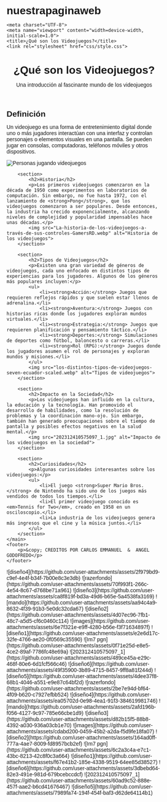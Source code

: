 # nuestrapaginaweb 
<html lang="es">
<head>
    <style>
    /* Estilo general */
* {
    margin: 0;
    padding: 0;
    box-sizing: border-box;
    font-family: Arial, sans-serif;
}

body {
    background-color: #1b1b2f;
    color: #e5e5e5;
    line-height: 1.6;
    display: flex;
    flex-direction: column;
    align-items: center;
    padding: 0 20px;
}

header {
    text-align: center;
    padding: 2rem 0;
    color: #f5a623;
}

header h1 {
    font-size: 2.5rem;
    margin-bottom: 0.5rem;
}

header p {
    font-size: 1.2rem;
    color: #e5e5e5;
}

main {
    max-width: 800px;
    width: 100%;
    padding: 20px;
}

section {
    margin-bottom: 2rem;
    padding: 1.5rem;
    background-color: #162447;
    border-radius: 8px;
    box-shadow: 0 4px 8px rgba(0, 0, 0, 0.3);
}

section h2 {
    color: #f5a623;
    font-size: 1.8rem;
    margin-bottom: 0.5rem;
}

section p, section ul {
    font-size: 1rem;
    color: #e5e5e5;
}

ul {
    list-style-type: square;
    padding-left: 20px;
}

li {
    margin-bottom: 0.5rem;
}

img {
    width: 100%;
    height: auto;
    border-radius: 8px;
    margin-top: 1rem;
}

/* Footer */
footer {
    text-align: center;
    padding: 1rem;
    margin-top: 1rem;
    background-color: #0f0e17;
    color: #f5a623;
    width: 100%;
    max-width: 800px;
    border-radius: 0 0 8px 8px;
}

footer p {
    font-size: 0.9rem;
}

/* Respuesta para pantallas pequeñas */
@media (max-width: 600px) {
    header h1 {
        font-size: 2rem;
    }

    section h2 {
        font-size: 1.5rem;
    }

    footer p {
        font-size: 0.8rem;
    }
}
</style>

    <meta charset="UTF-8">
    <meta name="viewport" content="width=device-width, initial-scale=1.0">
    <title>¿Qué son los Videojuegos?</title>
    <link rel="stylesheet" href="css/style.css">
</head>
<body>
    <header>
        <h1>¿Qué son los Videojuegos?</h1>
        <p>Una introducción al fascinante mundo de los videojuegos</p>
    </header>
    <main>
        <section>
            <h2>Definición</h2>
            <p>Un videojuego es una forma de entretenimiento digital donde uno o más jugadores interactúan con una interfaz y controlan personajes o elementos visuales en una pantalla. Se pueden jugar en consolas, computadoras, teléfonos móviles y otros dispositivos.</p>
            <img src="mando.jpg" alt="Personas jugando videojuegos">
        </section>
        
        <section>
            <h2>Historia</h2>
            <p>Los primeros videojuegos comenzaron en la década de 1950 como experimentos en laboratorios de computación. Sin embargo, no fue hasta 1972, con el lanzamiento de <strong>Pong</strong>, que los videojuegos comenzaron a ser populares. Desde entonces, la industria ha crecido exponencialmente, alcanzando niveles de complejidad y popularidad impensables hace unas décadas.</p>
            <img src="La-historia-de-los-videojuegos-a-través-de-sus-controles-GamersRD.webp" alt="Historia de los videojuegos">
        </section>
        
        <section>
            <h2>Tipos de Videojuegos</h2>
            <p>Existen una gran variedad de géneros de videojuegos, cada uno enfocado en distintos tipos de experiencias para los jugadores. Algunos de los géneros más populares incluyen:</p>
            <ul>
                <li><strong>Acción:</strong> Juegos que requieren reflejos rápidos y que suelen estar llenos de adrenalina.</li>
                <li><strong>Aventura:</strong> Juegos con historias ricas donde los jugadores exploran mundos virtuales.</li>
                <li><strong>Estrategia:</strong> Juegos que requieren planificación y pensamiento táctico.</li>
                <li><strong>Deportes:</strong> Simulaciones de deportes como fútbol, baloncesto o carreras.</li>
                <li><strong>Rol (RPG):</strong> Juegos donde los jugadores asumen el rol de personajes y exploran mundos y misiones.</li>
            </ul>
            <img src="los-distintos-tipos-de-videojuegos-seven-ecuador-scaled.webp" alt="Tipos de videojuegos">
        </section>
        
        <section>
            <h2>Impacto en la Sociedad</h2>
            <p>Los videojuegos han influido en la cultura, la educación y la tecnología. Han promovido el desarrollo de habilidades, como la resolución de problemas y la coordinación mano-ojo. Sin embargo, también han generado preocupaciones sobre el tiempo de pantalla y posibles efectos negativos en la salud mental.</p>
            <img src="202312410575097_1.jpg" alt="Impacto de los videojuegos en la sociedad">
        </section>
        
        <section>
            <h2>Curiosidades</h2>
            <p>Algunas curiosidades interesantes sobre los videojuegos:</p>
            <ul>
                <li>El juego <strong>Super Mario Bros.</strong> de Nintendo ha sido uno de los juegos más vendidos de todos los tiempos.</li>
                <li>El primer videojuego conocido es <em>Tennis for Two</em>, creado en 1958 en un osciloscopio.</li>
                <li>La industria de los videojuegos genera más ingresos que el cine y la música juntos.</li>
            </ul>
        </section>
    </main>
    <footer>
        <p>&copy; CREDITOS POR CARLOS EMMANUEL  &  ANGEL GODOFREDO</p>
    </footer>
</body>
</html>
![diseño4](https://github.com/user-attachments/assets/2f979bd9-c9ef-4e4f-b34f-7b00e8c3e3db)
![razerfondo](https://github.com/user-attachments/assets/70f993f1-266c-4e54-8c67-d768be71a961)
![diseño3](https://github.com/user-attachments/assets/ca8f819f-bd3a-49d6-b65e-5a4538fa3169)
![mando](https://github.com/user-attachments/assets/aa94c4a9-8632-4f39-91b3-5e0dc32cda67)
![diseño2](https://github.com/user-attachments/assets/4d07ec96-7fb1-48c7-a5d5-cf6c0460c114)
![images](https://github.com/user-attachments/assets/6e7f321e-e9ff-4280-b56e-f3f71634897f)
![diseño1](https://github.com/user-attachments/assets/e2e6d17c-32fe-4766-ae20-0f0569c35590)
![Im7 pgn](https://github.com/user-attachments/assets/0f71e25d-e8e5-4ce2-89af-7786fc48e69a)
![202312410575097_1](https://github.com/user-attachments/assets/489ce45a-e29c-468f-80e6-6d1fcf566c46)
![diseño6](https://github.com/user-attachments/assets/49f35900-3b89-4715-8457-9ff8a81f244d)
![diseño5](https://github.com/user-attachments/assets/4dee37f8-68b1-4046-a551-e9e87c64bf2d)
![razerfondo](https://github.com/user-attachments/assets/2be7e94d-bf64-4f09-b620-c7927efbb524)
![diseño4](https://github.com/user-attachments/assets/ea05702d-0e98-4ea1-91f3-384619981746)
![mando](https://github.com/user-attachments/assets/2afd196b-f056-4127-9c97-785e66cbe1d9)
![diseño3](https://github.com/user-attachments/assets/d82b15f5-88b8-4392-a030-936a03cb1e70)
![images](https://github.com/user-attachments/assets/cdabd200-0459-45b2-a2da-f5d9fe18fa07)
![diseño2](https://github.com/user-attachments/assets/164ad0ff-777a-4ae7-8009-fd8957bcb2ef)
![Im7 pgn](https://github.com/user-attachments/assets/6c2a3c4a-e7c1-43bc-8213-42c8f0c3a664)
![diseño1](https://github.com/user-attachments/assets/f67e41b2-185e-4338-9519-64ee85d38527)
![diseño6](https://github.com/user-attachments/assets/3dbebd64-82e3-491e-981d-679bcebccdcf)
![202312410575097_1](https://github.com/user-attachments/assets/60ad9c52-888e-457f-aae2-b6cd41676467)
![diseño5](https://github.com/user-attachments/assets/7989fa74-194f-454f-baf3-d62de64114b1)
